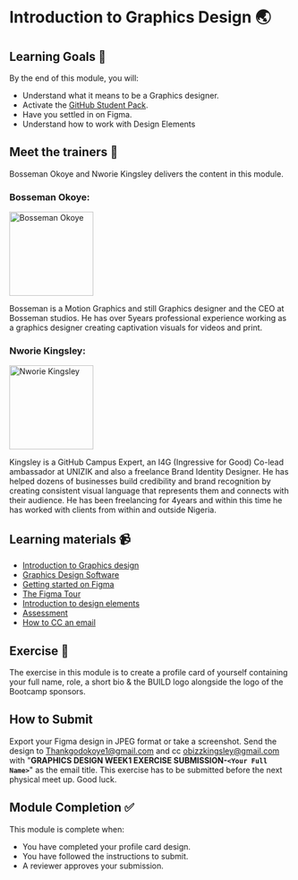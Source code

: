 # Introduction to Graphics Design 🌏

## Learning Goals 🥅

By the end of this module, you will:
-   Understand what it means to be a Graphics designer.
-   Activate the [GitHub Student Pack](https://education.github.com/discount_requests/student_application?utm_source=2022-03-05-Build%20Bootcamp).
-   Have you settled in on Figma.
-   Understand how to work with Design Elements

## Meet the trainers 🍎

Bosseman Okoye and Nworie Kingsley delivers the content in this module.


### Bosseman Okoye:  
<img src="https://user-images.githubusercontent.com/55883854/153741905-942478cc-b7a4-451e-987f-f5751d46056a.jpg" title="Bosseman Okoye" width="150"></img>

Bosseman is a Motion Graphics and still Graphics designer and the CEO at Bosseman studios. He has over 5years professional experience working as a graphics designer creating captivation visuals for videos and print.

### Nworie Kingsley:  
<img src="https://avatars.githubusercontent.com/u/55883854?v=4" href="https://github.com/nworiekingslee" title="Nworie Kingsley" width="150"></img>

Kingsley is a GitHub Campus Expert, an I4G (Ingressive for Good) Co-lead ambassador at UNIZIK and also a freelance Brand Identity Designer. He has helped dozens of businesses build credibility and brand recognition by creating consistent visual language that represents them and connects with their audience. He has been freelancing for 4years and within this time he has worked with clients from within and outside Nigeria.

## Learning materials 📹

- [Introduction to Graphics design](https://youtu.be/_1mZx3P0UOk)
- [Graphics Design Software](https://youtu.be/Mc8m7HYLJvw)
- [Getting started on Figma](https://youtu.be/ClQidweVgG4)
- [The Figma Tour](https://www.youtube.com/watch?v=gPHcUgxbS2M&t=0s)
- [Introduction to design elements](https://www.youtube.com/watch?v=stD_7dhXrPM&t=0s)
- [Assessment](https://www.youtube.com/watch?v=Zwz2lLLkDOU&t=0s)
- [How to CC an email](https://sparkmailapp.com/blog/email-cc-bcc-meaning)

## Exercise 📝

The exercise in this module is to create a profile card of yourself containing your full name, role, a short bio & the BUILD logo alongside the logo of the Bootcamp sponsors. 

## How to Submit

Export your Figma design in JPEG format or take a screenshot. Send the design to Thankgodokoye1@gmail.com and cc obizzkingsley@gmail.com with "**GRAPHICS DESIGN WEEK1 EXERCISE SUBMISSION-`<Your Full Name>`**" as the email title. This exercise has to be submitted before the next physical meet up. Good luck.


## Module Completion ✅

This module is complete when:
-   You have completed your profile card design.
-   You have followed the instructions to submit.
-   A reviewer approves your submission.

